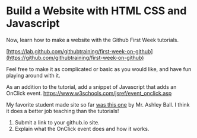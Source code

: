 # Build a Website with HTML CSS and Javascript
Now, learn how to make a website with the Github First Week tutorials.

[https://lab.github.com/githubtraining/first-week-on-github](https://github.com/githubtraining/first-week-on-github)

Feel free to make it as complicated or basic as you would like, and have fun playing around with it. 
   
As an addition to the tutorial, add a snippet of Javascript that adds an OnClick event.
<https://www.w3schools.com/jsref/event_onclick.asp>

My favorite student made site so far [was this one](https://mrashleyball.github.io/Roppers-Computing-Fundamentals-Build-a-Website-with-HTML-CSS-and-Javascript/) by Mr. Ashley Ball. I think it does a better job teaching than the tutorials! 

1. Submit a link to your github.io site.
2. Explain what the OnClick event does and how it works. 
